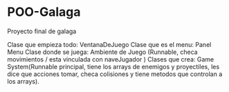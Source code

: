 # POO-Galaga
Proyecto final de galaga

Clase que empieza todo: VentanaDeJuego
Clase que es el menu: Panel Menu
Clase donde se juega: Ambiente de Juego (Runnable, checa movimientos / esta vinculada con naveJugador )
        Clases que crea: Game System(Runnable principal, tiene los arrays de enemigos y proyectiles, les dice que acciones tomar, checa                              colisiones y tiene metodos que controlan a los arrays).
        
